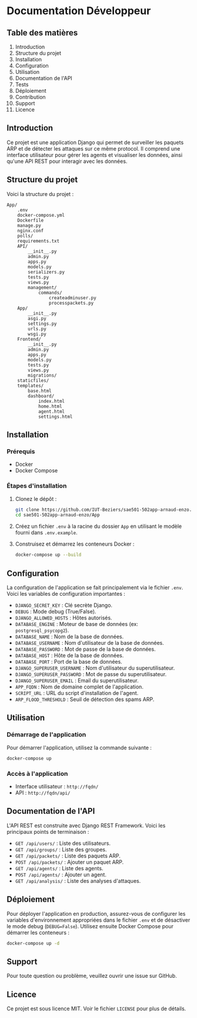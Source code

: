 # Documentation Développeur

## Table des matières
1. Introduction
2. Structure du projet
3. Installation
4. Configuration
5. Utilisation
6. Documentation de l'API
7. Tests
8. Déploiement
9. Contribution
10. Support
11. Licence

## Introduction
Ce projet est une application Django qui permet de surveiller les paquets ARP et de détecter les attaques sur ce même protocol. Il comprend une interface utilisateur pour gérer les agents et visualiser les données, ainsi qu'une API REST pour interagir avec les données.

## Structure du projet
Voici la structure du projet :

```
App/
    .env
    docker-compose.yml
    Dockerfile
    manage.py
    nginx.conf
    polls/
    requirements.txt
    API/
        __init__.py
        admin.py
        apps.py
        models.py
        serializers.py
        tests.py
        views.py
        management/
            commands/
                createadminuser.py
                processpackets.py
    App/
        __init__.py
        asgi.py
        settings.py
        urls.py
        wsgi.py
    Frontend/
        __init__.py
        admin.py
        apps.py
        models.py
        tests.py
        views.py
        migrations/
    staticfiles/
    templates/
        base.html
        dashboard/
            index.html
            home.html
            agent.html
            settings.html
```

## Installation
### Prérequis
- Docker
- Docker Compose

### Étapes d'installation
1. Clonez le dépôt :
    ```sh
    git clone https://github.com/IUT-Beziers/sae501-502app-arnaud-enzo.git
    cd sae501-502app-arnaud-enzo/App
    ```

2. Créez un fichier `.env` à la racine du dossier `App` en utilisant le modèle fourni dans `.env.example`.

3. Construisez et démarrez les conteneurs Docker :
    ```sh
    docker-compose up --build
    ```

## Configuration
La configuration de l'application se fait principalement via le fichier `.env`. Voici les variables de configuration importantes :

- `DJANGO_SECRET_KEY` : Clé secrète Django.
- `DEBUG` : Mode debug (True/False).
- `DJANGO_ALLOWED_HOSTS` : Hôtes autorisés.
- `DATABASE_ENGINE` : Moteur de base de données (ex: `postgresql_psycopg2`).
- `DATABASE_NAME` : Nom de la base de données.
- `DATABASE_USERNAME` : Nom d'utilisateur de la base de données.
- `DATABASE_PASSWORD` : Mot de passe de la base de données.
- `DATABASE_HOST` : Hôte de la base de données.
- `DATABASE_PORT` : Port de la base de données.
- `DJANGO_SUPERUSER_USERNAME` : Nom d'utilisateur du superutilisateur.
- `DJANGO_SUPERUSER_PASSWORD` : Mot de passe du superutilisateur.
- `DJANGO_SUPERUSER_EMAIL` : Email du superutilisateur.
- `APP_FQDN` : Nom de domaine complet de l'application.
- `SCRIPT_URL` : URL du script d'installation de l'agent.
- `ARP_FLOOD_THRESHOLD` : Seuil de détection des spams ARP.

## Utilisation
### Démarrage de l'application
Pour démarrer l'application, utilisez la commande suivante :
```sh
docker-compose up
```

### Accès à l'application
- Interface utilisateur : `http://fqdn/`
- API : `http://fqdn/api/`

## Documentation de l'API
L'API REST est construite avec Django REST Framework. Voici les principaux points de terminaison :

- `GET /api/users/` : Liste des utilisateurs.
- `GET /api/groups/` : Liste des groupes.
- `GET /api/packets/` : Liste des paquets ARP.
- `POST /api/packets/` : Ajouter un paquet ARP.
- `GET /api/agents/` : Liste des agents.
- `POST /api/agents/` : Ajouter un agent.
- `GET /api/analysis/` : Liste des analyses d'attaques.


## Déploiement
Pour déployer l'application en production, assurez-vous de configurer les variables d'environnement appropriées dans le fichier `.env` et de désactiver le mode debug (`DEBUG=False`). Utilisez ensuite Docker Compose pour démarrer les conteneurs :
```sh
docker-compose up -d
```

## Support
Pour toute question ou problème, veuillez ouvrir une issue sur GitHub.

## Licence
Ce projet est sous licence MIT. Voir le fichier `LICENSE` pour plus de détails.